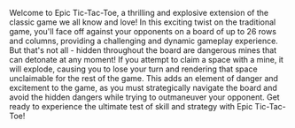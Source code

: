 Welcome to Epic Tic-Tac-Toe, a thrilling and explosive extension of the classic game we all know and love! In this exciting twist on the traditional game, you'll face off against your opponents on a board of up to 26 rows and columns, providing a challenging and dynamic gameplay experience. But that's not all - hidden throughout the board are dangerous mines that can detonate at any moment! If you attempt to claim a space with a mine, it will explode, causing you to lose your turn and rendering that space unclaimable for the rest of the game. This adds an element of danger and excitement to the game, as you must strategically navigate the board and avoid the hidden dangers while trying to outmaneuver your opponent. Get ready to experience the ultimate test of skill and strategy with Epic Tic-Tac-Toe!
